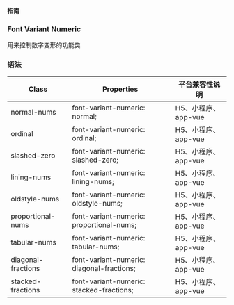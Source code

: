 #### <span class="text-lg text-gray-500 font-normal">指南</span>

<div class="w-screen"></div>

### Font Variant Numeric
<a-typography-text>
    用来控制数字变形的功能类
</a-typography-text>

<CssPrefix />

### 语法
| Class | Properties | 平台兼容性说明
| --- | --- | ---
| <a-link status="success">normal-nums</a-link> | <a-link>font-variant-numeric: normal;</a-link><br/> | H5、小程序、app-vue
| <a-link status="success">ordinal</a-link> | <a-link>font-variant-numeric: ordinal;</a-link><br/> | H5、小程序、app-vue
| <a-link status="success">slashed-zero</a-link> | <a-link>font-variant-numeric: slashed-zero;</a-link><br/> | H5、小程序、app-vue
| <a-link status="success">lining-nums</a-link> | <a-link>font-variant-numeric: lining-nums;</a-link><br/> | H5、小程序、app-vue
| <a-link status="success">oldstyle-nums</a-link> | <a-link>font-variant-numeric: oldstyle-nums;</a-link><br/> | H5、小程序、app-vue
| <a-link status="success">proportional-nums</a-link> | <a-link>font-variant-numeric: proportional-nums;</a-link><br/> | H5、小程序、app-vue
| <a-link status="success">tabular-nums</a-link> | <a-link>font-variant-numeric: tabular-nums;</a-link><br/> | H5、小程序、app-vue
| <a-link status="success">diagonal-fractions</a-link> | <a-link>font-variant-numeric: diagonal-fractions;</a-link><br/> | H5、小程序、app-vue
| <a-link status="success">stacked-fractions</a-link> | <a-link>font-variant-numeric: stacked-fractions;</a-link><br/> | H5、小程序、app-vue